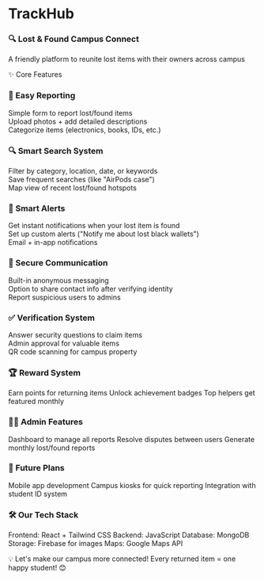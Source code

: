 # TrackHub <br>
### 🔍 Lost & Found Campus Connect <br>
A friendly platform to reunite lost items with their owners across campus <br>

✨ Core Features <br>

### 📝 Easy Reporting <br>
Simple form to report lost/found items <br>
Upload photos + add detailed descriptions <br>
Categorize items (electronics, books, IDs, etc.) <br>

### 🔍 Smart Search System <br>
Filter by category, location, date, or keywords <br>
Save frequent searches (like "AirPods case") <br>
Map view of recent lost/found hotspots <br>

### 🔔 Smart Alerts <br>
Get instant notifications when your lost item is found <br>
Set up custom alerts ("Notify me about lost black wallets") <br>
Email + in-app notifications <br>

### 💬 Secure Communication <br>
Built-in anonymous messaging <br>
Option to share contact info after verifying identity <br>
Report suspicious users to admins <br>

### ✅ Verification System <br>
Answer security questions to claim items <br>
Admin approval for valuable items <br>
QR code scanning for campus property <br>

### 🏆 Reward System
Earn points for returning items
Unlock achievement badges
Top helpers get featured monthly

### 👨‍💻 Admin Features
Dashboard to manage all reports
Resolve disputes between users
Generate monthly lost/found reports

### 📱 Future Plans
Mobile app development
Campus kiosks for quick reporting
Integration with student ID system

### 🛠 Our Tech Stack
Frontend: React + Tailwind CSS
Backend: JavaScript
Database: MongoDB
Storage: Firebase for images
Maps: Google Maps API

💡 Let's make our campus more connected!
Every returned item = one happy student! 😊
